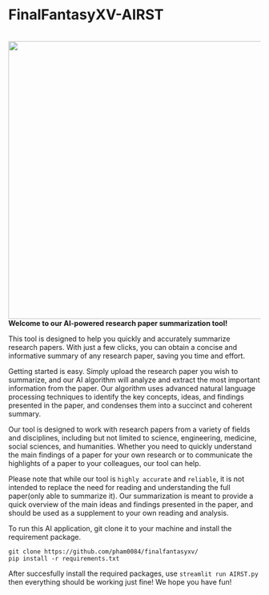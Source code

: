 # FinalFantasyXV-AIRST
<br>
<img height = "555" src = "https://user-images.githubusercontent.com/94454067/221368914-1cd39521-a34d-4338-bcc7-18999d20c5fa.png" />
</br>
<b>Welcome to our AI-powered research paper summarization tool!
</b>
<p>
  
This tool is designed to help you quickly and accurately summarize research papers. With just a few clicks, you can obtain a concise and informative summary of any research paper, saving you time and effort.

Getting started is easy. Simply upload the research paper you wish to summarize, and our AI algorithm will analyze and extract the most important information from the paper. Our algorithm uses advanced natural language processing techniques to identify the key concepts, ideas, and findings presented in the paper, and condenses them into a succinct and coherent summary.

Our tool is designed to work with research papers from a variety of fields and disciplines, including but not limited to science, engineering, medicine, social sciences, and humanities. Whether you need to quickly understand the main findings of a paper for your own research or to communicate the highlights of a paper to your colleagues, our tool can help.

Please note that while our tool is `highly accurate` and `reliable`, it is not intended to replace the need for reading and understanding the full paper(only able to summarize it). Our summarization is meant to provide a quick overview of the main ideas and findings presented in the paper, and should be used as a supplement to your own reading and analysis.

To run this AI application, git clone it to your machine and install the requirement package.
```
git clone https://github.com/pham0084/finalfantasyxv/
pip install -r requirements.txt
```
After succesfully install the required packages, use `streamlit run AIRST.py` then everything should be working just fine!
We hope you have fun!
</p>
